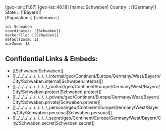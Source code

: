 ﻿---
location: [48.18,11.87] 
mapzoom: [7,12] 
mapmarker: city 
type: City
tags:
- geo/City


SpocWebEntityId: 34085
isDeleted: false
confidential: public

---
[geo-lon::11.87] 
[geo-lat::48.18] 
[name::Schwaben] 
Country :: [[Germany]]  
State :: [[Bayern]]  
[Population::] 
[Unknown::] 


```leaflet
id: Schwaben
coordinates: [[Schwaben]] 
markerFile: [[Schwaben]] 
defaultZoom: 11 
maxZoom: 18
```


## Confidential Links & Embeds: 
- [[Schwaben|Schwaben]]  
- [[../../../../../../../../_internal/geo/Continent/Europe/Germany/West/Bayern/City/Schwaben.internal|Schwaben.internal]] 
- [[../../../../../../../../_protect/geo/Continent/Europe/Germany/West/Bayern/City/Schwaben.protect|Schwaben.protect]] 
- [[../../../../../../../../_private/geo/Continent/Europe/Germany/West/Bayern/City/Schwaben.private|Schwaben.private]] 
- [[../../../../../../../../_personal/geo/Continent/Europe/Germany/West/Bayern/City/Schwaben.personal|Schwaben.personal]] 
- [[../../../../../../../../_secret/geo/Continent/Europe/Germany/West/Bayern/City/Schwaben.secret|Schwaben.secret]] 

